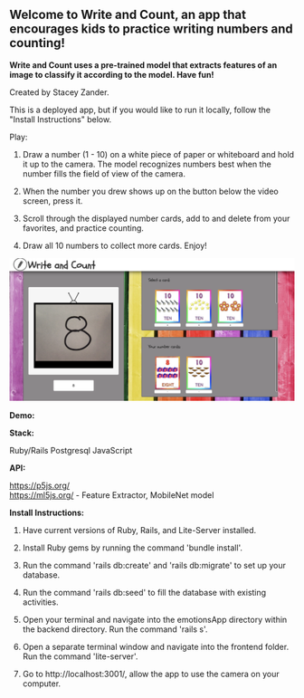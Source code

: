 ## Welcome to Write and Count, an app that encourages kids to practice writing numbers and counting!
**Write and Count uses a pre-trained model that extracts features of an image to classify it according to the model. Have fun!**

Created by Stacey Zander.

This is a deployed app, but if you would like to run it locally, follow the "Install Instructions" below.

Play:

1. Draw a number (1 - 10) on a white piece of paper or whiteboard and hold it up to the camera. The model recognizes numbers best when the number fills the field of view of the camera.

2. When the number you drew shows up on the button below the video screen, press it.

3. Scroll through the displayed number cards, add to and delete from your favorites, and practice counting. 

4. Draw all 10 numbers to collect more cards. Enjoy!

  
![background](/1.png)

  
**Demo:**



**Stack:**

Ruby/Rails
Postgresql
JavaScript

**API:**

https://p5js.org/  
https://ml5js.org/ - Feature Extractor, MobileNet model


**Install Instructions:**

1. Have current versions of Ruby, Rails, and Lite-Server installed.

2. Install Ruby gems by running the command 'bundle install'.

3. Run the command 'rails db:create' and 'rails db:migrate' to set up your database.

4. Run the command 'rails db:seed' to fill the database with existing activities.

5. Open your terminal and navigate into the emotionsApp directory within the backend directory. Run the command 'rails s'.

6. Open a separate terminal window and navigate into the frontend folder. Run the command 'lite-server'.

7. Go to http://localhost:3001/, allow the app to use the camera on your computer.
